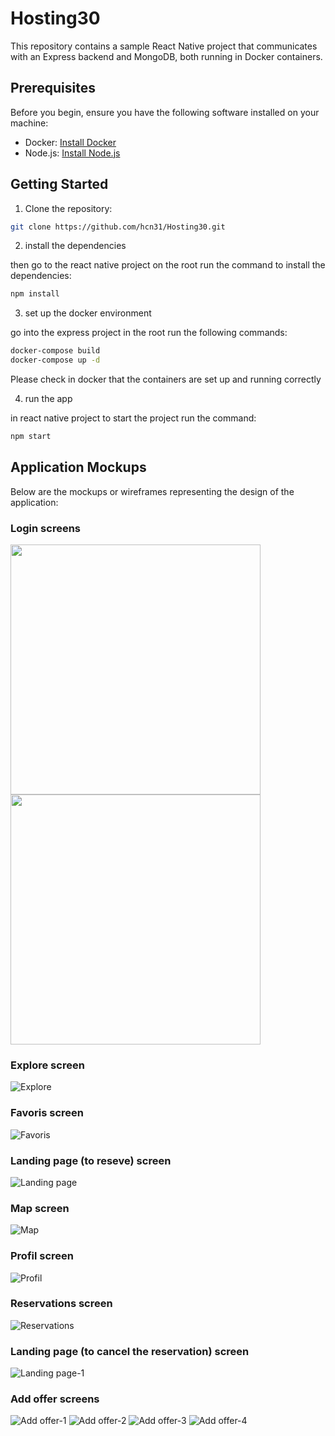 # Hosting30
This repository contains a sample React Native project that communicates with an Express backend and MongoDB, both running in Docker containers.

## Prerequisites

Before you begin, ensure you have the following software installed on your machine:

- Docker: [Install Docker](https://docs.docker.com/get-docker/)
- Node.js: [Install Node.js](https://nodejs.org/)

## Getting Started

1. Clone the repository:

```bash
git clone https://github.com/hcn31/Hosting30.git
```
2. install the dependencies

then go to the react native project on the root run the command to install the dependencies:
```bash
npm install
```
3. set up the docker environment

go into the express project in the root run the following commands:
```bash
docker-compose build
docker-compose up -d
```
Please check in docker that the containers are set up and running correctly


4. run the app


in react native project to start the project run the command:
```bash
npm start
```

## Application Mockups

Below are the mockups or wireframes representing the design of the application:


### Login screens
<img src="https://github.com/hcn31/Hosting30/assets/100621841/d6767c27-0dd2-4ecb-a8ae-bc5f4196b31e" width="400" />

<img src="https://github.com/hcn31/Hosting30/assets/100621841/5aa4d187-7f42-4c8f-b1c8-4a56aa6548be" width="400" />

### Explore screen
![Explore](https://github.com/hcn31/Hosting30/assets/100621841/f6a494ad-461b-4d9a-8391-1184fa43c40e)

### Favoris screen
![Favoris](https://github.com/hcn31/Hosting30/assets/100621841/3ebe9b29-c375-489c-af41-80317bc6238a)

### Landing page (to reseve) screen
![Landing page](https://github.com/hcn31/Hosting30/assets/100621841/b54be899-6f85-49fd-99a1-b5ded6f21c06)

### Map screen
![Map](https://github.com/hcn31/Hosting30/assets/100621841/8f96330f-6d3a-4c96-a0e3-41ccc9348ed1)

### Profil screen
![Profil](https://github.com/hcn31/Hosting30/assets/100621841/2b0ef8e7-4818-4d6a-99b2-51c5e7f378fb)

### Reservations screen
![Reservations](https://github.com/hcn31/Hosting30/assets/100621841/01edec39-dc2b-4421-826b-9d3b01ae6194)

### Landing page (to cancel the reservation) screen
![Landing page-1](https://github.com/hcn31/Hosting30/assets/100621841/f198018e-1068-4871-bd07-fbd19aad7125)

### Add offer screens
![Add offer-1](https://github.com/hcn31/Hosting30/assets/100621841/5479cd5d-106d-4268-b3e7-ff2f569c4efc)
![Add offer-2](https://github.com/hcn31/Hosting30/assets/100621841/9b45d4a8-6b3a-43c8-88f3-c51bb5556436)
![Add offer-3](https://github.com/hcn31/Hosting30/assets/100621841/a97ab9de-42b6-460d-ad81-711489cef3b4)
![Add offer-4](https://github.com/hcn31/Hosting30/assets/100621841/fbe21faa-c7e9-4cd4-82ad-8229e9bdb3da)

